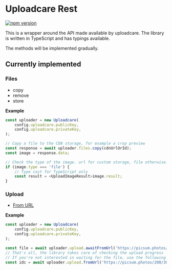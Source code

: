 # Uploadcare Rest
[![npm version](https://img.shields.io/npm/v/uploadcare-rest.svg?style=for-the-badge)](https://www.npmjs.com/package/uploadcare-rest)

This is a wrapper around the API made available by uploadcare.
The library is written in TypeScript and has typings available.

The methods will be implemented gradually.

## Currently implemented

### Files
- copy
- remove
- store

**Example**

```TypeScript
const uploader = new Uploadcare(
    config.uploadcare.publicKey,
    config.uploadcare.privateKey,
);

// Copy a file to the CDN storage, for example a crop preview
const response = await uploader.files.copy(cdnUrlOrId);
const image = response.data;

// Check the type of the image. url for custom storage, file otherwise.
if (image.type === 'file') {
    // Type cast for TypeScript only
    const result = <UploadImageResult>image.result;
}
```

### Upload
- [From URL](https://uploadcare.com/docs/api_reference/upload/from_url/)

**Example**

```TypeScript
const uploader = new Uploadcare(
    config.uploadcare.publicKey,
    config.uploadcare.privateKey,
);

const file = await uploader.upload.awaitFromUrl('https://picsum.photos/200/300/?random');
// That's all, the library takes care of checking the upload progress
// If you're not interested in waiting for the file, use the following
const idc = await uploader.upload.fromUrl('https://picsum.photos/200/300/?random');
```
